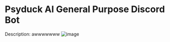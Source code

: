 # Psyduck AI General Purpose Discord Bot
Description: awwwwwww ![image](https://github.com/intrepidbird/psyduck/assets/140008493/d4679904-8d59-461f-87c1-3c08c480bc28)


